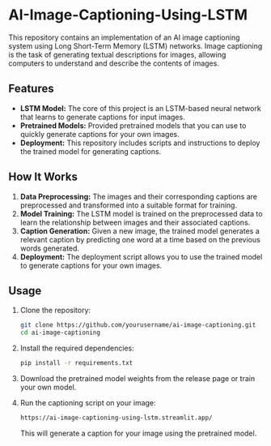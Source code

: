 # AI-Image-Captioning-Using-LSTM

This repository contains an implementation of an AI image captioning system using Long Short-Term Memory (LSTM) networks. Image captioning is the task of generating textual descriptions for images, allowing computers to understand and describe the contents of images.

## Features

- **LSTM Model:** The core of this project is an LSTM-based neural network that learns to generate captions for input images.
- **Pretrained Models:** Provided pretrained models that you can use to quickly generate captions for your own images.
- **Deployment:** This repository includes scripts and instructions to deploy the trained model for generating captions.

## How It Works

1. **Data Preprocessing:** The images and their corresponding captions are preprocessed and transformed into a suitable format for training.
2. **Model Training:** The LSTM model is trained on the preprocessed data to learn the relationship between images and their associated captions.
3. **Caption Generation:** Given a new image, the trained model generates a relevant caption by predicting one word at a time based on the previous words generated.
4. **Deployment:** The deployment script allows you to use the trained model to generate captions for your own images.

## Usage

1. Clone the repository:
   ```bash
   git clone https://github.com/yourusername/ai-image-captioning.git
   cd ai-image-captioning
   ```

2. Install the required dependencies:
   ```bash
   pip install -r requirements.txt
   ```

3. Download the pretrained model weights from the release page or train your own model.

4. Run the captioning script on your image:
   ```bash
   https://ai-image-captioning-using-lstm.streamlit.app/
   ```

   This will generate a caption for your image using the pretrained model.
